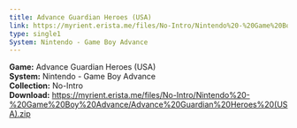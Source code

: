 ```yaml
---
title: Advance Guardian Heroes (USA)
link: https://myrient.erista.me/files/No-Intro/Nintendo%20-%20Game%20Boy%20Advance/Advance%20Guardian%20Heroes%20(USA).zip
type: single1
System: Nintendo - Game Boy Advance
---
```

<b>Game:</b> Advance Guardian Heroes (USA)<br>
<b>System:</b> Nintendo - Game Boy Advance<br>
<b>Collection:</b> No-Intro<br>
<b>Download:</b> https://myrient.erista.me/files/No-Intro/Nintendo%20-%20Game%20Boy%20Advance/Advance%20Guardian%20Heroes%20(USA).zip